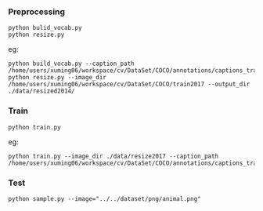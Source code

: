 ### Preprocessing

```shell
python bulid_vocab.py
python resize.py

```
eg:
```
python build_vocab.py --caption_path /home/users/xuming06/workspace/cv/DataSet/COCO/annotations/captions_train2017.json
python resize.py --image_dir /home/users/xuming06/workspace/cv/DataSet/COCO/train2017 --output_dir ./data/resized2014/
```

### Train

```shell
python train.py

```
eg:

```
python train.py --image_dir ./data/resize2017 --caption_path /home/users/xuming06/workspace/cv/DataSet/COCO/annotations/captions_train2017.json
```

### Test

```shell
python sample.py --image="../../dataset/png/animal.png"

```